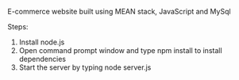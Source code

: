 E-commerce website built using MEAN stack, JavaScript and MySql

Steps:
1. Install node.js
2. Open command prompt window and type npm install to install dependencies
3. Start the server by typing node server.js
